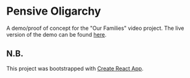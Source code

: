# Pensive Oligarchy

A demo/proof of concept for the "Our Families" video project. The live version of the demo can be found [here](https://affectionate-stallman-6a94d2.netlify.com/).

## N.B.

This project was bootstrapped with [Create React App](https://github.com/facebook/create-react-app).
